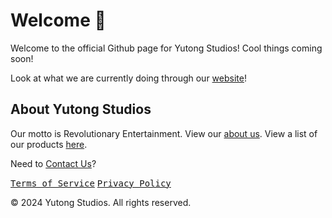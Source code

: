 # Welcome 👋
Welcome to the official Github page for Yutong Studios! Cool things coming soon!

Look at what we are currently doing through our [website](https://yutongstudios.com)!

## About Yutong Studios
Our motto is Revolutionary Entertainment.
View our [about us](https://yutongstudios.com/about).
View a list of our products [here](https://yutongstudios.com/products).

Need to [Contact Us](https://yutongstudios.com/contact)?

<kbd>[Terms of Service](https://yutongstudios.com/terms-of-service)</kbd> <kbd>[Privacy Policy](https://yutongstudios.com/privacy-policy)</kbd>

© 2024 Yutong Studios. All rights reserved.
<!--

**Here are some ideas to get you started:**

🙋‍♀️ A short introduction - what is your organization all about?
🌈 Contribution guidelines - how can the community get involved?
👩‍💻 Useful resources - where can the community find your docs? Is there anything else the community should know?
🍿 Fun facts - what does your team eat for breakfast?
🧙 Remember, you can do mighty things with the power of [Markdown](https://docs.github.com/github/writing-on-github/getting-started-with-writing-and-formatting-on-github/basic-writing-and-formatting-syntax)
-->
